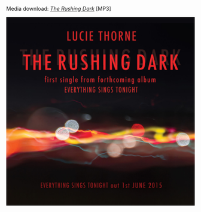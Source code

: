 Media download: [_The Rushing Dark_](data/mp3/the-rushing-dark.mp3) [MP3]

![](data/image/news/TheRushingDark_1080.jpg)
